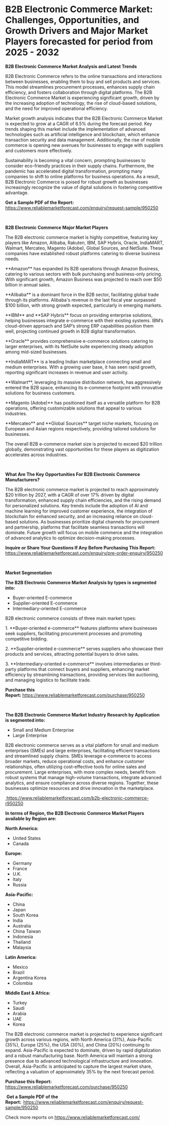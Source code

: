<p><h1>B2B Electronic Commerce Market: Challenges, Opportunities, and Growth Drivers and Major Market Players forecasted for period from 2025 - 2032</h1></p><p><strong>B2B Electronic Commerce Market Analysis and Latest Trends</strong></p>
<p><p>B2B Electronic Commerce refers to the online transactions and interactions between businesses, enabling them to buy and sell products and services. This model streamlines procurement processes, enhances supply chain efficiency, and fosters collaboration through digital platforms. The B2B Electronic Commerce Market is experiencing significant growth, driven by the increasing adoption of technology, the rise of cloud-based solutions, and the need for improved operational efficiency.</p><p>Market growth analysis indicates that the B2B Electronic Commerce Market is expected to grow at a CAGR of 6.5% during the forecast period. Key trends shaping this market include the implementation of advanced technologies such as artificial intelligence and blockchain, which enhance transaction security and data management. Additionally, the rise of mobile commerce is opening new avenues for businesses to engage with suppliers and customers more effectively.</p><p>Sustainability is becoming a vital concern, prompting businesses to consider eco-friendly practices in their supply chains. Furthermore, the pandemic has accelerated digital transformation, prompting many companies to shift to online platforms for business operations. As a result, B2B Electronic Commerce is poised for robust growth as businesses increasingly recognize the value of digital solutions in fostering competitive advantage.</p></p>
<p><strong>Get a Sample PDF of the Report:&nbsp;</strong> <a href="https://www.reliablemarketforecast.com/enquiry/request-sample/950250?utm_campaign=2821&utm_medium=2&utm_source=Github&utm_content=ia&utm_term=06032025&utm_id=b2b-electronic-commerce">https://www.reliablemarketforecast.com/enquiry/request-sample/950250</a></p>
<p>&nbsp;</p>
<p><strong>B2B Electronic Commerce Major Market Players</strong></p>
<p><p>The B2B electronic commerce market is highly competitive, featuring key players like Amazon, Alibaba, Rakuten, IBM, SAP Hybris, Oracle, IndiaMART, Walmart, Mercateo, Magento (Adobe), Global Sources, and NetSuite. These companies have established robust platforms catering to diverse business needs.</p><p>**Amazon** has expanded its B2B operations through Amazon Business, catering to various sectors with bulk purchasing and business-only pricing. With significant growth, Amazon Business was projected to reach over $50 billion in annual sales.</p><p>**Alibaba** is a dominant force in the B2B sector, facilitating global trade through its platforms. Alibaba's revenue in the last fiscal year surpassed $100 billion, with strong growth expected, particularly in emerging markets.</p><p>**IBM** and **SAP Hybris** focus on providing enterprise solutions, helping businesses integrate e-commerce with their existing systems. IBM’s cloud-driven approach and SAP’s strong ERP capabilities position them well, projecting continued growth in B2B digital transformation.</p><p>**Oracle** provides comprehensive e-commerce solutions catering to larger enterprises, with its NetSuite suite experiencing steady adoption among mid-sized businesses.</p><p>**IndiaMART** is a leading Indian marketplace connecting small and medium enterprises. With a growing user base, it has seen rapid growth, reporting significant increases in revenue and user activity.</p><p>**Walmart**, leveraging its massive distribution network, has aggressively entered the B2B space, enhancing its e-commerce footprint with innovative solutions for business customers.</p><p>**Magento (Adobe)** has positioned itself as a versatile platform for B2B operations, offering customizable solutions that appeal to various industries.</p><p>**Mercateo** and **Global Sources** target niche markets, focusing on European and Asian regions respectively, providing tailored solutions for businesses.</p><p>The overall B2B e-commerce market size is projected to exceed $20 trillion globally, demonstrating vast opportunities for these players as digitization accelerates across industries.</p></p>
<p>&nbsp;</p>
<p><strong>What Are The Key Opportunities For B2B Electronic Commerce Manufacturers?</strong></p>
<p><p>The B2B electronic commerce market is projected to reach approximately $20 trillion by 2027, with a CAGR of over 17% driven by digital transformation, enhanced supply chain efficiencies, and the rising demand for personalized solutions. Key trends include the adoption of AI and machine learning for improved customer experience, the integration of blockchain for enhanced security, and an increasing reliance on cloud-based solutions. As businesses prioritize digital channels for procurement and partnership, platforms that facilitate seamless transactions will dominate. Future growth will focus on mobile commerce and the integration of advanced analytics to optimize decision-making processes.</p></p>
<p><strong>Inquire or Share Your Questions If Any Before Purchasing This Report:</strong> <a href="https://www.reliablemarketforecast.com/enquiry/pre-order-enquiry/950250?utm_campaign=2821&utm_medium=2&utm_source=Github&utm_content=ia&utm_term=06032025&utm_id=b2b-electronic-commerce">https://www.reliablemarketforecast.com/enquiry/pre-order-enquiry/950250</a></p>
<p>&nbsp;</p>
<p><strong>Market Segmentation</strong></p>
<p><strong>The B2B Electronic Commerce Market Analysis by types is segmented into:</strong></p>
<p><ul><li>Buyer-oriented E-commerce</li><li>Supplier-oriented E-commerce</li><li>Intermediary-oriented E-commerce</li></ul></p>
<p><p>B2B electronic commerce consists of three main market types: </p><p>1. **Buyer-oriented e-commerce** features platforms where businesses seek suppliers, facilitating procurement processes and promoting competitive bidding. </p><p>2. **Supplier-oriented e-commerce** serves suppliers who showcase their products and services, attracting potential buyers to drive sales. </p><p>3. **Intermediary-oriented e-commerce** involves intermediaries or third-party platforms that connect buyers and suppliers, enhancing market efficiency by streamlining transactions, providing services like auctioning, and managing logistics to facilitate trade.</p></p>
<p><strong>Purchase this Report:&nbsp;</strong><a href="https://www.reliablemarketforecast.com/purchase/950250?utm_campaign=2821&utm_medium=2&utm_source=Github&utm_content=ia&utm_term=06032025&utm_id=b2b-electronic-commerce">https://www.reliablemarketforecast.com/purchase/950250</a></p>
<p>&nbsp;</p>
<p><strong>The B2B Electronic Commerce Market Industry Research by Application is segmented into:</strong></p>
<p><ul><li>Small and Medium Enterprise</li><li>Large Enterprise</li></ul></p>
<p><p>B2B electronic commerce serves as a vital platform for small and medium enterprises (SMEs) and large enterprises, facilitating efficient transactions and streamlined supply chains. SMEs leverage e-commerce to access broader markets, reduce operational costs, and enhance customer relationships, often utilizing cost-effective tools for online sales and procurement. Large enterprises, with more complex needs, benefit from robust systems that manage high-volume transactions, integrate advanced analytics, and ensure compliance across diverse regions. Together, these businesses optimize resources and drive innovation in the marketplace.</p></p>
<p><a href="https://www.reliablemarketforecast.com/b2b-electronic-commerce-r950250?utm_campaign=2821&utm_medium=2&utm_source=Github&utm_content=ia&utm_term=06032025&utm_id=b2b-electronic-commerce">&nbsp;https://www.reliablemarketforecast.com/b2b-electronic-commerce-r950250</a></p>
<p><strong>In terms of Region, the B2B Electronic Commerce Market Players available by Region are:</strong></p>
<p>
    <p> <strong> North America: </strong>
        <ul>
            <li>United States</li>
            <li>Canada</li>
        </ul>
        </p> 
    <p> <strong> Europe: </strong>
        <ul>
            <li>Germany</li>
            <li>France</li>
            <li>U.K.</li>
            <li>Italy</li>
            <li>Russia</li>
        </ul>
        </p> 
    <p> <strong> Asia-Pacific: </strong>
        <ul>
            <li>China</li>
            <li>Japan</li>
            <li>South Korea</li>
            <li>India</li>
            <li>Australia</li>
            <li>China Taiwan</li>
            <li>Indonesia</li>
            <li>Thailand</li>
            <li>Malaysia</li>
        </ul>
        </p> 
    <p> <strong> Latin America: </strong>
        <ul>
            <li>Mexico</li>
            <li>Brazil</li>
            <li>Argentina Korea</li>
            <li>Colombia</li>
        </ul>
        </p> 
    <p> <strong> Middle East & Africa: </strong>
        <ul>
            <li>Turkey</li>
            <li>Saudi</li>
            <li>Arabia</li>
            <li>UAE</li>
            <li>Korea</li>
        </ul>
    </p>
    </p>
<p><p>The B2B electronic commerce market is projected to experience significant growth across various regions, with North America (31%), Asia-Pacific (35%), Europe (25%), the USA (30%), and China (20%) continuing to expand. Asia-Pacific is expected to dominate, driven by rapid digitalization and a robust manufacturing base. North America will maintain a strong presence due to advanced technological infrastructure and innovation. Overall, Asia-Pacific is anticipated to capture the largest market share, reflecting a valuation of approximately 35% by the next forecast period.</p></p>
<p><strong>Purchase this Report: </strong><a href="https://www.reliablemarketforecast.com/purchase/950250?utm_campaign=2821&utm_medium=2&utm_source=Github&utm_content=ia&utm_term=06032025&utm_id=b2b-electronic-commerce">https://www.reliablemarketforecast.com/purchase/950250</a></p>
<p>&nbsp;<strong>Get a Sample PDF of the Report:&nbsp;&nbsp;</strong><a href="https://www.reliablemarketforecast.com/enquiry/request-sample/950250?utm_campaign=2821&utm_medium=2&utm_source=Github&utm_content=ia&utm_term=06032025&utm_id=b2b-electronic-commerce">https://www.reliablemarketforecast.com/enquiry/request-sample/950250</a></p>
<p><strong></strong></p>
<p>Check more reports on <a href="https://www.reliablemarketforecast.com/?utm_campaign=2821&utm_medium=2&utm_source=Github&utm_content=ia&utm_term=06032025&utm_id=b2b-electronic-commerce">https://www.reliablemarketforecast.com/</a></p>